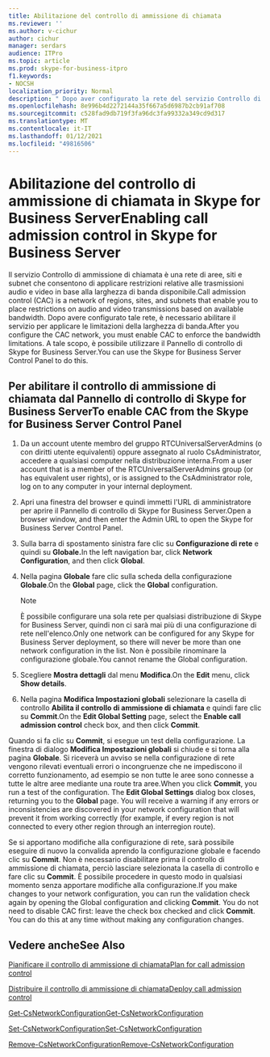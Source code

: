 ```yaml
---
title: Abilitazione del controllo di ammissione di chiamata
ms.reviewer: ''
ms.author: v-cichur
author: cichur
manager: serdars
audience: ITPro
ms.topic: article
ms.prod: skype-for-business-itpro
f1.keywords:
- NOCSH
localization_priority: Normal
description: " Dopo aver configurato la rete del servizio Controllo di ammissione di chiamata, è necessario abilitare il servizio Controllo di ammissione di chiamata per applicare le limitazioni della larghezza di banda."
ms.openlocfilehash: 8e996b4d2272144a35f667a5d6987b2cb91af708
ms.sourcegitcommit: c528fad9db719f3fa96dc3fa99332a349cd9d317
ms.translationtype: MT
ms.contentlocale: it-IT
ms.lasthandoff: 01/12/2021
ms.locfileid: "49816506"
---
```

# <a name="enabling-call-admission-control-in-skype-for-business-server"></a><span data-ttu-id="6c0d3-103">Abilitazione del controllo di ammissione di chiamata in Skype for Business Server</span><span class="sxs-lookup"><span data-stu-id="6c0d3-103">Enabling call admission control in Skype for Business Server</span></span>

<span data-ttu-id="6c0d3-104">Il servizio Controllo di ammissione di chiamata è una rete di aree, siti e subnet che consentono di applicare restrizioni relative alle trasmissioni audio e video in base alla larghezza di banda disponibile.</span><span class="sxs-lookup"><span data-stu-id="6c0d3-104">Call admission control (CAC) is a network of regions, sites, and subnets that enable you to place restrictions on audio and video transmissions based on available bandwidth.</span></span> <span data-ttu-id="6c0d3-105">Dopo avere configurato tale rete, è necessario abilitare il servizio per applicare le limitazioni della larghezza di banda.</span><span class="sxs-lookup"><span data-stu-id="6c0d3-105">After you configure the CAC network, you must enable CAC to enforce the bandwidth limitations.</span></span> <span data-ttu-id="6c0d3-106">A tale scopo, è possibile utilizzare il Pannello di controllo di Skype for Business Server.</span><span class="sxs-lookup"><span data-stu-id="6c0d3-106">You can use the Skype for Business Server Control Panel to do this.</span></span>


## <a name="to-enable-cac-from-the-skype-for-business-server-control-panel"></a><span data-ttu-id="6c0d3-107">Per abilitare il controllo di ammissione di chiamata dal Pannello di controllo di Skype for Business Server</span><span class="sxs-lookup"><span data-stu-id="6c0d3-107">To enable CAC from the Skype for Business Server Control Panel</span></span>

1.  <span data-ttu-id="6c0d3-108">Da un account utente membro del gruppo RTCUniversalServerAdmins (o con diritti utente equivalenti) oppure assegnato al ruolo CsAdministrator, accedere a qualsiasi computer nella distribuzione interna.</span><span class="sxs-lookup"><span data-stu-id="6c0d3-108">From a user account that is a member of the RTCUniversalServerAdmins group (or has equivalent user rights), or is assigned to the CsAdministrator role, log on to any computer in your internal deployment.</span></span>

2.  <span data-ttu-id="6c0d3-109">Apri una finestra del browser e quindi immetti l'URL di amministratore per aprire il Pannello di controllo di Skype for Business Server.</span><span class="sxs-lookup"><span data-stu-id="6c0d3-109">Open a browser window, and then enter the Admin URL to open the Skype for Business Server Control Panel.</span></span> 

3.  <span data-ttu-id="6c0d3-110">Sulla barra di spostamento sinistra fare clic su **Configurazione di rete** e quindi su **Globale.**</span><span class="sxs-lookup"><span data-stu-id="6c0d3-110">In the left navigation bar, click **Network Configuration**, and then click **Global**.</span></span>

4.  <span data-ttu-id="6c0d3-111">Nella pagina  **Globale** fare clic sulla scheda della configurazione  **Globale**.</span><span class="sxs-lookup"><span data-stu-id="6c0d3-111">On the **Global** page, click the **Global** configuration.</span></span>
   
    > [!NOTE]  
    > <span data-ttu-id="6c0d3-112">È possibile configurare una sola rete per qualsiasi distribuzione di Skype for Business Server, quindi non ci sarà mai più di una configurazione di rete nell'elenco.</span><span class="sxs-lookup"><span data-stu-id="6c0d3-112">Only one network can be configured for any Skype for Business Server deployment, so there will never be more than one network configuration in the list.</span></span> <span data-ttu-id="6c0d3-113">Non è possibile rinominare la configurazione globale.</span><span class="sxs-lookup"><span data-stu-id="6c0d3-113">You cannot rename the Global configuration.</span></span>

5.  <span data-ttu-id="6c0d3-114">Scegliere **Mostra dettagli** dal menu **Modifica**.</span><span class="sxs-lookup"><span data-stu-id="6c0d3-114">On the **Edit** menu, click **Show details**.</span></span>

6.  <span data-ttu-id="6c0d3-115">Nella pagina **Modifica Impostazioni globali** selezionare la casella di controllo **Abilita il controllo di ammissione di chiamata** e quindi fare clic su **Commit**.</span><span class="sxs-lookup"><span data-stu-id="6c0d3-115">On the **Edit Global Setting** page, select the **Enable call admission control** check box, and then click **Commit**.</span></span>

<span data-ttu-id="6c0d3-p103">Quando si fa clic su **Commit**, si esegue un test della configurazione. La finestra di dialogo **Modifica Impostazioni globali** si chiude e si torna alla pagina **Globale**. Si riceverà un avviso se nella configurazione di rete vengono rilevati eventuali errori o incongruenze che ne impediscono il corretto funzionamento, ad esempio se non tutte le aree sono connesse a tutte le altre aree mediante una route tra aree.</span><span class="sxs-lookup"><span data-stu-id="6c0d3-p103">When you click **Commit**, you run a test of the configuration. The **Edit Global Settings** dialog box closes, returning you to the **Global** page. You will receive a warning if any errors or inconsistencies are discovered in your network configuration that will prevent it from working correctly (for example, if every region is not connected to every other region through an interregion route).</span></span>

<span data-ttu-id="6c0d3-p104">Se si apportano modifiche alla configurazione di rete, sarà possibile eseguire di nuovo la convalida aprendo la configurazione globale e facendo clic su **Commit**. Non è necessario disabilitare prima il controllo di ammissione di chiamata, perciò lasciare selezionata la casella di controllo e fare clic su **Commit**. È possibile procedere in questo modo in qualsiasi momento senza apportare modifiche alla configurazione.</span><span class="sxs-lookup"><span data-stu-id="6c0d3-p104">If you make changes to your network configuration, you can run the validation check again by opening the Global configuration and clicking **Commit**. You do not need to disable CAC first: leave the check box checked and click **Commit**. You can do this at any time without making any configuration changes.</span></span>

## <a name="see-also"></a><span data-ttu-id="6c0d3-122">Vedere anche</span><span class="sxs-lookup"><span data-stu-id="6c0d3-122">See Also</span></span>

[<span data-ttu-id="6c0d3-123">Pianificare il controllo di ammissione di chiamata</span><span class="sxs-lookup"><span data-stu-id="6c0d3-123">Plan for call admission control</span></span>](../../../plan-your-deployment/enterprise-voice-solution/call-admission-control.md) 
 
[<span data-ttu-id="6c0d3-124">Distribuire il controllo di ammissione di chiamata</span><span class="sxs-lookup"><span data-stu-id="6c0d3-124">Deploy call admission control</span></span>](../../../deploy/deploy-enterprise-voice/deploy-call-admission-control.md) 

[<span data-ttu-id="6c0d3-125">Get-CsNetworkConfiguration</span><span class="sxs-lookup"><span data-stu-id="6c0d3-125">Get-CsNetworkConfiguration</span></span>](https://docs.microsoft.com/powershell/module/skype/Get-CsNetworkConfiguration)  

[<span data-ttu-id="6c0d3-126">Set-CsNetworkConfiguration</span><span class="sxs-lookup"><span data-stu-id="6c0d3-126">Set-CsNetworkConfiguration</span></span>](https://docs.microsoft.com/powershell/module/skype/Set-CsNetworkConfiguration)  

[<span data-ttu-id="6c0d3-127">Remove-CsNetworkConfiguration</span><span class="sxs-lookup"><span data-stu-id="6c0d3-127">Remove-CsNetworkConfiguration</span></span>](https://docs.microsoft.com/powershell/module/skype/Remove-CsNetworkConfiguration)  
